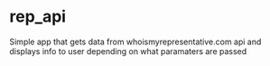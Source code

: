 # rep_api
Simple app that gets data from whoismyrepresentative.com api and displays info to user depending on what paramaters are passed
